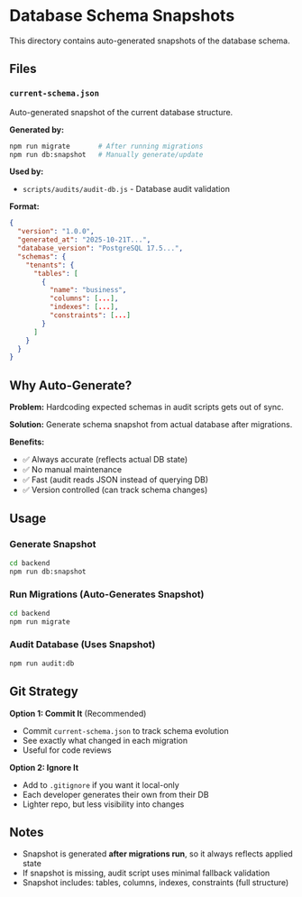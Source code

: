 # Database Schema Snapshots

This directory contains auto-generated snapshots of the database schema.

## Files

### `current-schema.json`
Auto-generated snapshot of the current database structure.

**Generated by:**
```bash
npm run migrate       # After running migrations
npm run db:snapshot   # Manually generate/update
```

**Used by:**
- `scripts/audits/audit-db.js` - Database audit validation

**Format:**
```json
{
  "version": "1.0.0",
  "generated_at": "2025-10-21T...",
  "database_version": "PostgreSQL 17.5...",
  "schemas": {
    "tenants": {
      "tables": [
        {
          "name": "business",
          "columns": [...],
          "indexes": [...],
          "constraints": [...]
        }
      ]
    }
  }
}
```

## Why Auto-Generate?

**Problem:** Hardcoding expected schemas in audit scripts gets out of sync.

**Solution:** Generate schema snapshot from actual database after migrations.

**Benefits:**
- ✅ Always accurate (reflects actual DB state)
- ✅ No manual maintenance
- ✅ Fast (audit reads JSON instead of querying DB)
- ✅ Version controlled (can track schema changes)

## Usage

### Generate Snapshot
```bash
cd backend
npm run db:snapshot
```

### Run Migrations (Auto-Generates Snapshot)
```bash
cd backend
npm run migrate
```

### Audit Database (Uses Snapshot)
```bash
npm run audit:db
```

## Git Strategy

**Option 1: Commit It** (Recommended)
- Commit `current-schema.json` to track schema evolution
- See exactly what changed in each migration
- Useful for code reviews

**Option 2: Ignore It**
- Add to `.gitignore` if you want it local-only
- Each developer generates their own from their DB
- Lighter repo, but less visibility into changes

## Notes

- Snapshot is generated **after migrations run**, so it always reflects applied state
- If snapshot is missing, audit script uses minimal fallback validation
- Snapshot includes: tables, columns, indexes, constraints (full structure)

